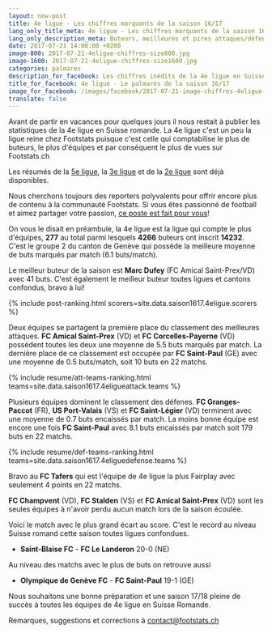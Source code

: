 ```yaml
---
layout: new-post
title: 4e ligue - Les chiffres marquants de la saison 16/17
lang_only_title_meta: 4e ligue - Les chiffres marquants de la saison 16/17
lang_only_description_meta: Buteurs, meilleures et pires attaques/défenses, les matchs spéctaculaires - les chiffres inédits de la 4e ligue en Suisse romande
date: 2017-07-21 14:00:00 +0200
image-800: 2017-07-21-4eligue-chiffres-size800.jpg
image-1600: 2017-07-21-4eligue-chiffres-size1600.jpg
categories: palmares
description_for_facebook: Les chiffres inédits de la 4e ligue en Suisse romande
title_for_facebook: 4e ligue - Le palmarès de la saison 16/17
image_for_facebook: /images/facebook/2017-07-21-image-chiffres-4eligue-facebook.png
translate: false
---
```

Avant de partir en vacances pour quelques jours il nous restait à publier les statistiques de la 4e ligue en Suisse romande. La 4e ligue c'est un peu la ligue reine chez Footstats puisque c'est celle qui comptabilise le plus de buteurs, le plus d'équipes et par conséquent le plus de vues sur Footstats.ch

Les résumés de la [5e ligue](/palmares/2017/06/20/chiffres-5e-ligue-16-17), la [3e ligue](/palmares/2017/07/12/chiffres-3e-ligue-16-17) et de la [2e ligue](/palmares/2017/07/02/chiffres-2e-ligue-16-17.html) sont déjà disponibles.

Nous cherchons toujours des reporters polyvalents pour offrir encore plus de contenu à la communauté Footstats. Si vous êtes passionné de football et aimez partager votre passion, [ce poste est fait pour vous](/jobs)!

On vous le disait en préambule, la 4e ligue est la ligue qui compte le plus d'équipes, __277__ au total parmi lesquels __4266__ buteurs ont inscrit __14232__.  C'est le groupe 2 du canton de Genève qui possède la meilleure moyenne de buts marqués par match (6.1 buts/match).

Le meilleur buteur de la saison est __Marc Dufey__ (FC Amical Saint-Prex/VD) avec 41 buts. C'est également le meilleur buteur toutes ligues et cantons confondus, bravo à lui!

{% include post-ranking.html scorers=site.data.saison1617.4eligue.scorers %}

Deux équipes se partagent la première place du classement des meilleures attaques. __FC Amical Saint-Prex__ (VD) et __FC Corcelles-Payerne__ (VD) possèdent toutes les deux une moyenne de 5.5 buts marqués par match. La dernière place de ce classement est occupée par __FC Saint-Paul__ (GE) avec une moyenne de 0.5 buts/match, soit 10 buts en 22 matchs.

{% include resume/att-teams-ranking.html teams=site.data.saison1617.4eligueattack.teams %}

Plusieurs équipes dominent le classement des défenes. __FC Granges-Paccot__ (FR), __US Port-Valais__ (VS) et __FC Saint-Légier__ (VD) terminent avec une moyenne de 0.7 buts encaissés par match. La moins bonne équipe est encore une fois __FC Saint-Paul__ avec 8.1 buts encaissés par match soit 179 buts en 22 matchs.

{% include resume/def-teams-ranking.html teams=site.data.saison1617.4eliguedefense.teams %}

Bravo au __FC Tafers__ qui est l'équipe de 4e ligue la plus Fairplay avec seulement 4 points en 22 matchs.

__FC Champvent__ (VD), __FC Stalden__ (VS) et __FC Amical Saint-Prex__ (VD) sont les seules équipes à n'avoir perdu aucun match lors de la saison écoulée.

Voici le match avec le plus grand écart au score. C'est le record au niveau Suisse romand cette saison toutes ligues confondues.

* __Saint-Blaise FC__ - __FC Le Landeron__ 20-0 (NE)

Au niveau des matchs avec le plus de buts on retrouve aussi

* __Olympique de Genève FC__ - __FC Saint-Paul__ 19-1 (GE)

Nous souhaitons une bonne préparation et une saison 17/18 pleine de succès à toutes les équipes de 4e ligue en Suisse Romande.

Remarques, suggestions et corrections à [contact@footstats.ch](mailto:contact@footstats.ch)